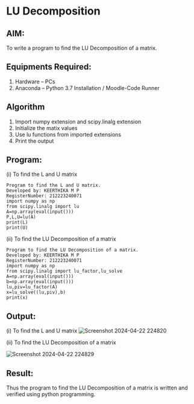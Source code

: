 # LU Decomposition 

## AIM:
To write a program to find the LU Decomposition of a matrix.

## Equipments Required:
1. Hardware – PCs
2. Anaconda – Python 3.7 Installation / Moodle-Code Runner

## Algorithm
1. Import numpy extension and scipy.linalg extension
2. Initialize the matix values
3. Use lu functions from imported extensions
4. Print the output

## Program:
(i) To find the L and U matrix
```
Program to find the L and U matrix.
Developed by: KEERTHIKA M P
RegisterNumber: 212223240071
import numpy as np
from scipy.linalg import lu
A=np.array(eval(input()))
P,L,U=lu(A)
print(L)
print(U)
```
(ii) To find the LU Decomposition of a matrix
```
Program to find the LU Decomposition of a matrix.
Developed by: KEERTHIKA M P
RegisterNumber: 212223240071
import numpy as np
from scipy.linalg import lu_factor,lu_solve
A=np.array(eval(input()))
b=np.array(eval(input()))
lu,piv=lu_factor(A)
x=lu_solve((lu,piv),b)
print(x)
```

## Output:
(i) To find the L and U matrix
![Screenshot 2024-04-22 224820](https://github.com/Keerthika23013559/LU-Decomposition/assets/162658262/94c1af35-e32f-44ad-a778-244f4f9a1ca7)

(ii) To find the LU Decomposition of a matrix

![Screenshot 2024-04-22 224829](https://github.com/Keerthika23013559/LU-Decomposition/assets/162658262/654a58df-0536-4938-9ee4-853900d6ddff)

## Result:
Thus the program to find the LU Decomposition of a matrix is written and verified using python programming.

